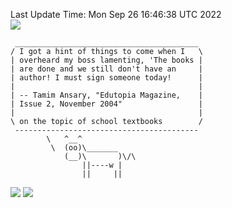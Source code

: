 Last Update Time: 
Mon Sep 26 16:46:38 UTC 2022
<br>![](https://img.shields.io/badge/%E5%A4%A7%E5%AE%B6-%E5%AE%89%E5%AE%89-green)<br>
```
 _________________________________________
/ I got a hint of things to come when I   \
| overheard my boss lamenting, 'The books |
| are done and we still don't have an     |
| author! I must sign someone today!      |
|                                         |
| -- Tamim Ansary, "Edutopia Magazine,    |
| Issue 2, November 2004"                 |
|                                         |
\ on the topic of school textbooks        /
 -----------------------------------------
        \   ^__^
         \  (oo)\_______
            (__)\       )\/\
                ||----w |
                ||     ||
```
![](https://github-readme-stats.vercel.app/api?username=chenlitw)
![](https://github-readme-stats.vercel.app/api/top-langs/?username=chenlitw)
